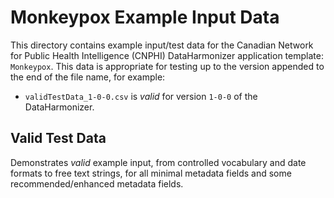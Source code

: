 # Monkeypox Example Input Data
This directory contains example input/test data for the Canadian Network for Public Health Intelligence (CNPHI) DataHarmonizer application template: `Monkeypox`. This data is appropriate for testing up to the version appended to the end of the file name, for example:

- `validTestData_1-0-0.csv` is _valid_ for version `1-0-0` of the DataHarmonizer.

## Valid Test Data

Demonstrates _valid_ example input, from controlled vocabulary and date formats to free text strings, for all minimal metadata fields and some recommended/enhanced metadata fields.

